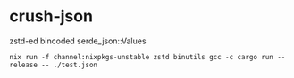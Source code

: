 # crush-json

zstd-ed bincoded serde\_json::Values

`nix run -f channel:nixpkgs-unstable zstd binutils gcc -c cargo run --release -- ./test.json`
